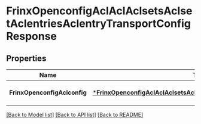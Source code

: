# FrinxOpenconfigAclAclAclsetsAclsetAclentriesAclentryTransportConfigResponse

## Properties
Name | Type | Description | Notes
------------ | ------------- | ------------- | -------------
**FrinxOpenconfigAclconfig** | [***FrinxOpenconfigAclAclAclsetsAclsetAclentriesAclentryTransportConfig**](frinx.openconfig.acl.acl.aclsets.aclset.aclentries.aclentry.transport.Config.md) |  | [optional] [default to null]

[[Back to Model list]](../README.md#documentation-for-models) [[Back to API list]](../README.md#documentation-for-api-endpoints) [[Back to README]](../README.md)


